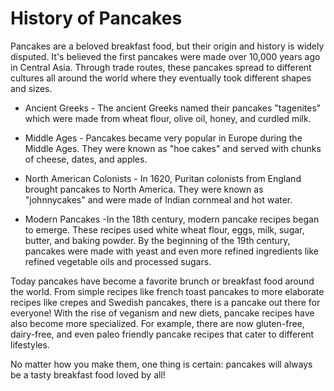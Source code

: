 # History of Pancakes
Pancakes are a beloved breakfast food, but their origin and history is widely disputed. It's believed the first pancakes were made over 10,000 years ago in Central Asia. Through trade routes, these pancakes spread to different cultures all around the world where they eventually took different shapes and sizes. 

* Ancient Greeks - The ancient Greeks named their pancakes "tagenites" which were made from wheat flour, olive oil, honey, and curdled milk. 

* Middle Ages - Pancakes became very popular in Europe during the Middle Ages. They were known as "hoe cakes" and served with chunks of cheese, dates, and apples. 

* North American Colonists - In 1620, Puritan colonists from England brought pancakes to North America. They were known as "johnnycakes" and were made of Indian cornmeal and hot water. 

* Modern Pancakes -In the 18th century, modern pancake recipes began to emerge. These recipes used white wheat flour, eggs, milk, sugar, butter, and baking powder. By the beginning of the 19th century, pancakes were made with yeast and even more refined ingredients like refined vegetable oils and processed sugars. 

Today pancakes have become a favorite brunch or breakfast food around the world. From simple recipes like french toast pancakes to more elaborate recipes like crepes and Swedish pancakes, there is a pancake out there for everyone! With the rise of veganism and new diets, pancake recipes have also become more specialized. For example, there are now gluten-free, dairy-free, and even paleo friendly pancake recipes that cater to different lifestyles. 

No matter how you make them, one thing is certain: pancakes will always be a tasty breakfast food loved by all!